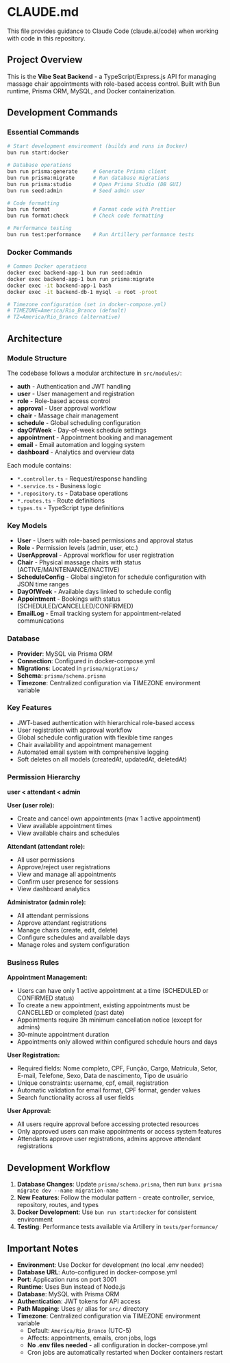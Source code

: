 # CLAUDE.md

This file provides guidance to Claude Code (claude.ai/code) when working with code in this repository.

## Project Overview

This is the **Vibe Seat Backend** - a TypeScript/Express.js API for managing massage chair appointments with role-based access control. Built with Bun runtime, Prisma ORM, MySQL, and Docker containerization.

## Development Commands

### Essential Commands

```bash
# Start development environment (builds and runs in Docker)
bun run start:docker

# Database operations
bun run prisma:generate     # Generate Prisma client
bun run prisma:migrate      # Run database migrations
bun run prisma:studio       # Open Prisma Studio (DB GUI)
bun run seed:admin          # Seed admin user

# Code formatting
bun run format              # Format code with Prettier
bun run format:check        # Check code formatting

# Performance testing
bun run test:performance    # Run Artillery performance tests
```

### Docker Commands

```bash
# Common Docker operations
docker exec backend-app-1 bun run seed:admin
docker exec backend-app-1 bun run prisma:migrate
docker exec -it backend-app-1 bash
docker exec -it backend-db-1 mysql -u root -proot

# Timezone configuration (set in docker-compose.yml)
# TIMEZONE=America/Rio_Branco (default)
# TZ=America/Rio_Branco (alternative)
```

## Architecture

### Module Structure

The codebase follows a modular architecture in `src/modules/`:

- **auth** - Authentication and JWT handling
- **user** - User management and registration
- **role** - Role-based access control
- **approval** - User approval workflow
- **chair** - Massage chair management
- **schedule** - Global scheduling configuration
- **dayOfWeek** - Day-of-week schedule settings
- **appointment** - Appointment booking and management
- **email** - Email automation and logging system
- **dashboard** - Analytics and overview data

Each module contains:

- `*.controller.ts` - Request/response handling
- `*.service.ts` - Business logic
- `*.repository.ts` - Database operations
- `*.routes.ts` - Route definitions
- `types.ts` - TypeScript type definitions

### Key Models

- **User** - Users with role-based permissions and approval status
- **Role** - Permission levels (admin, user, etc.)
- **UserApproval** - Approval workflow for user registration
- **Chair** - Physical massage chairs with status (ACTIVE/MAINTENANCE/INACTIVE)
- **ScheduleConfig** - Global singleton for schedule configuration with JSON time ranges
- **DayOfWeek** - Available days linked to schedule config
- **Appointment** - Bookings with status (SCHEDULED/CANCELLED/CONFIRMED)
- **EmailLog** - Email tracking system for appointment-related communications

### Database

- **Provider**: MySQL via Prisma ORM
- **Connection**: Configured in docker-compose.yml
- **Migrations**: Located in `prisma/migrations/`
- **Schema**: `prisma/schema.prisma`
- **Timezone**: Centralized configuration via TIMEZONE environment variable

### Key Features

- JWT-based authentication with hierarchical role-based access
- User registration with approval workflow
- Global schedule configuration with flexible time ranges
- Chair availability and appointment management
- Automated email system with comprehensive logging
- Soft deletes on all models (createdAt, updatedAt, deletedAt)

### Permission Hierarchy

**user < attendant < admin**

**User (user role):**

- Create and cancel own appointments (max 1 active appointment)
- View available appointment times
- View available chairs and schedules

**Attendant (attendant role):**

- All user permissions
- Approve/reject user registrations
- View and manage all appointments
- Confirm user presence for sessions
- View dashboard analytics

**Administrator (admin role):**

- All attendant permissions
- Approve attendant registrations
- Manage chairs (create, edit, delete)
- Configure schedules and available days
- Manage roles and system configuration

### Business Rules

**Appointment Management:**

- Users can have only 1 active appointment at a time (SCHEDULED or CONFIRMED status)
- To create a new appointment, existing appointments must be CANCELLED or completed (past date)
- Appointments require 3h minimum cancellation notice (except for admins)
- 30-minute appointment duration
- Appointments only allowed within configured schedule hours and days

**User Registration:**

- Required fields: Nome completo, CPF, Função, Cargo, Matrícula, Setor, E-mail, Telefone, Sexo, Data de nascimento, Tipo de usuário
- Unique constraints: username, cpf, email, registration
- Automatic validation for email format, CPF format, gender values
- Search functionality across all user fields

**User Approval:**

- All users require approval before accessing protected resources
- Only approved users can make appointments or access system features
- Attendants approve user registrations, admins approve attendant registrations

## Development Workflow

1. **Database Changes**: Update `prisma/schema.prisma`, then run `bunx prisma migrate dev --name migration-name`
2. **New Features**: Follow the modular pattern - create controller, service, repository, routes, and types
3. **Docker Development**: Use `bun run start:docker` for consistent environment
4. **Testing**: Performance tests available via Artillery in `tests/performance/`

## Important Notes

- **Environment**: Use Docker for development (no local .env needed)
- **Database URL**: Auto-configured in docker-compose.yml
- **Port**: Application runs on port 3001
- **Runtime**: Uses Bun instead of Node.js
- **Database**: MySQL with Prisma ORM
- **Authentication**: JWT tokens for API access
- **Path Mapping**: Uses `@/` alias for `src/` directory
- **Timezone**: Centralized configuration via TIMEZONE environment variable
  - Default: `America/Rio_Branco` (UTC-5)
  - Affects: appointments, emails, cron jobs, logs
  - **No .env files needed** - all configuration in docker-compose.yml
  - Cron jobs are automatically restarted when Docker containers restart
